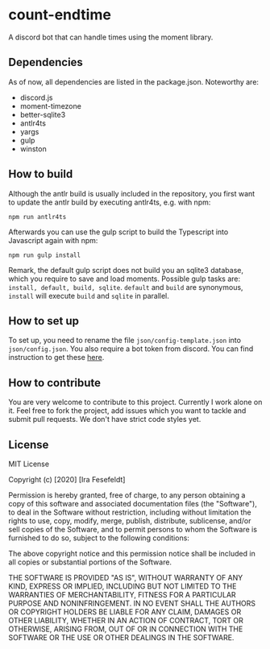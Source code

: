 # count-endtime
A discord bot that can handle times using the moment library.

## Dependencies
As of now, all dependencies are listed in the package.json. Noteworthy are:
* discord.js
* moment-timezone
* better-sqlite3
* antlr4ts
* yargs
* gulp
* winston

## How to build
Although the antlr build is usually included in the repository, you first want to update the antlr build by executing antlr4ts, e.g. with npm:
```
npm run antlr4ts
```
Afterwards you can use the gulp script to build the Typescript into Javascript again with npm:
```
npm run gulp install
```

Remark, the default gulp script does not build you an sqlite3 database, which you require to save and load moments. Possible gulp tasks are: `install, default, build, sqlite`. `default` and `build` are synonymous, `install` will execute `build` and `sqlite` in parallel.

## How to set up
To set up, you need to rename the file `json/config-template.json` into `json/config.json`. You also require a bot token from discord. You can find instruction to get these [here](https://discordjs.guide/preparations/setting-up-a-bot-application.html#your-token).

## How to contribute
You are very welcome to contribute to this project. Currently I work alone on it. Feel free to fork the project, add issues which you want to tackle and submit pull requests. We don't have strict code styles yet.

## License
MIT License

Copyright (c) [2020] [Ira Fesefeldt]

Permission is hereby granted, free of charge, to any person obtaining a copy
of this software and associated documentation files (the "Software"), to deal
in the Software without restriction, including without limitation the rights
to use, copy, modify, merge, publish, distribute, sublicense, and/or sell
copies of the Software, and to permit persons to whom the Software is
furnished to do so, subject to the following conditions:

The above copyright notice and this permission notice shall be included in all
copies or substantial portions of the Software.

THE SOFTWARE IS PROVIDED "AS IS", WITHOUT WARRANTY OF ANY KIND, EXPRESS OR
IMPLIED, INCLUDING BUT NOT LIMITED TO THE WARRANTIES OF MERCHANTABILITY,
FITNESS FOR A PARTICULAR PURPOSE AND NONINFRINGEMENT. IN NO EVENT SHALL THE
AUTHORS OR COPYRIGHT HOLDERS BE LIABLE FOR ANY CLAIM, DAMAGES OR OTHER
LIABILITY, WHETHER IN AN ACTION OF CONTRACT, TORT OR OTHERWISE, ARISING FROM,
OUT OF OR IN CONNECTION WITH THE SOFTWARE OR THE USE OR OTHER DEALINGS IN THE
SOFTWARE.
